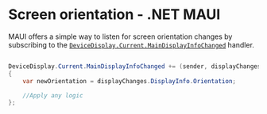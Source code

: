 # Screen orientation - .NET MAUI

MAUI offers a simple way to listen for screen orientation changes by subscribing to the [`DeviceDisplay.Current.MainDisplayInfoChanged`](https://learn.microsoft.com/en-us/dotnet/maui/platform-integration/device/display) handler.

```csharp

DeviceDisplay.Current.MainDisplayInfoChanged += (sender, displayChanges) =>
{
    var newOrientation = displayChanges.DisplayInfo.Orientation;

    //Apply any logic
};

```

